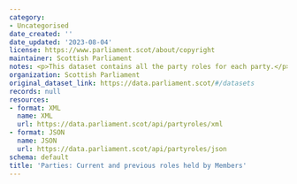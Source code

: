 ```yaml
---
category:
- Uncategorised
date_created: ''
date_updated: '2023-08-04'
license: https://www.parliament.scot/about/copyright
maintainer: Scottish Parliament
notes: <p>This dataset contains all the party roles for each party.</p>
organization: Scottish Parliament
original_dataset_link: https://data.parliament.scot/#/datasets
records: null
resources:
- format: XML
  name: XML
  url: https://data.parliament.scot/api/partyroles/xml
- format: JSON
  name: JSON
  url: https://data.parliament.scot/api/partyroles/json
schema: default
title: 'Parties: Current and previous roles held by Members'
---
```

